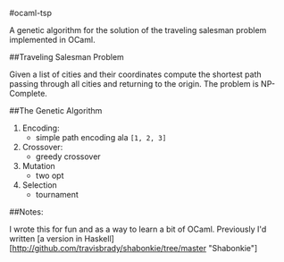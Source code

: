 #ocaml-tsp

A genetic algorithm for the solution of the traveling salesman problem
implemented in OCaml.

##Traveling Salesman Problem

Given a list of cities and their coordinates compute the shortest path passing
through all cities and returning to the origin.  The problem is NP-Complete.

##The Genetic Algorithm

 1. Encoding:
    - simple path encoding ala `[1, 2, 3]`
 2. Crossover:
    - greedy crossover
 3. Mutation
    - two opt
 4. Selection
    - tournament

##Notes:

I wrote this for fun and as a way to learn a bit of OCaml.
Previously I'd written [a version in Haskell][http://github.com/travisbrady/shabonkie/tree/master "Shabonkie"]
